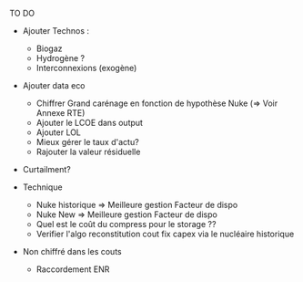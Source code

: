 TO DO 

- Ajouter Technos : 
    - Biogaz 
    - Hydrogène ? 
    - Interconnexions (exogène)

- Ajouter data eco
    - Chiffrer Grand carénage en fonction de hypothèse Nuke (=> Voir Annexe RTE)
    - Ajouter le LCOE dans output
    - Ajouter LOL
    - Mieux gérer le taux d'actu?
    - Rajouter la valeur résiduelle

- Curtailment?

- Technique 
    - Nuke historique => Meilleure gestion Facteur de dispo
    - Nuke New => Meilleure gestion Facteur de dispo 
    - Quel est le coût du compress pour le storage ??
    - Verifier l'algo reconstitution cout fix capex via le nucléaire historique

- Non chiffré dans les couts 
    - Raccordement ENR 